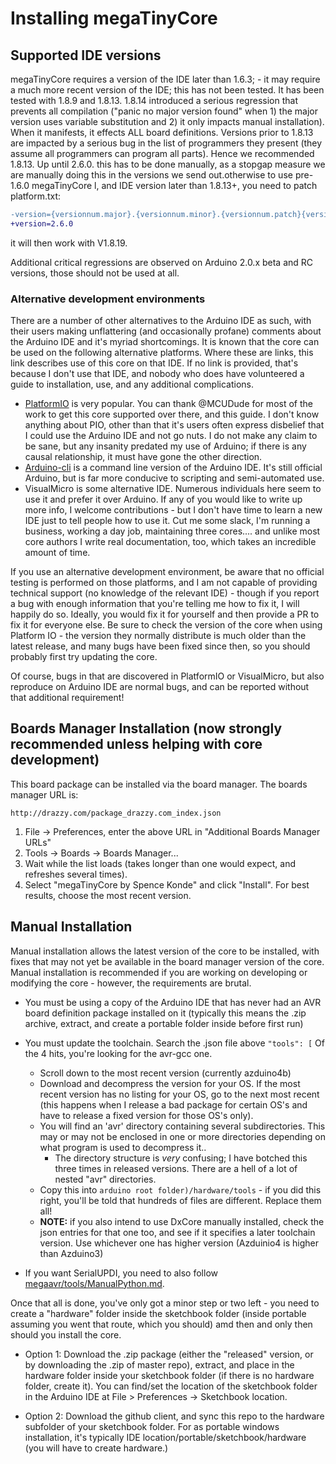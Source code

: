 # Installing megaTinyCore

## Supported IDE versions
megaTinyCore requires a version of the IDE later than 1.6.3; - it may require a much more recent version of the IDE; this has not been tested. It has been tested with 1.8.9 and 1.8.13. 1.8.14 introduced a serious regression that prevents all compilation ("panic no major version found" when 1) the major version uses variable substitution and 2) it only impacts manual installation). When it manifests, it effects ALL board definitions. Versions prior to 1.8.13 are impacted by a serious bug in the list of programmers they present (they assume all programmers can program all parts). Hence we recommended 1.8.13. 
Up until 2.6.0. this has to be done manually, as a stopgap measure we are manually doing this in the versions we send out.otherwise to use pre-1.6.0 megaTinyCore l, and IDE version later than 1.8.13+, you need to patch platform.txt:

```diff
-version={versionnum.major}.{versionnum.minor}.{versionnum.patch}{versionnum.postfix}
+version=2.6.0
```
it will then work with V1.8.19.

Additional critical regressions are observed on Arduino 2.0.x beta and RC versions, those should not be used at all.

### Alternative development environments
There are a number of other alternatives to the Arduino IDE as such, with their users making unflattering (and occasionally profane) comments about the Arduino IDE and it's myriad shortcomings. It is known that the core can be used on the following alternative platforms. Where these are links, this link describes use of this core on that IDE. If no link is provided, that's because I don't use that IDE, and nobody who does have volunteered a guide to installation, use, and any additional complications.
* [PlatformIO](megaavr/extras/PlatformIO.md) is very popular. You can thank @MCUDude for most of the work to get this core supported over there, and this guide. I don't know anything about PIO, other than that it's users often express disbelief that I could use the Arduino IDE and not go nuts. I do not make any claim to be sane, but any insanity predated my use of Arduino; if there is any causal relationship, it must have gone the other direction.
* [Arduino-cli](megaavr/extras/Arduino-cli.md) is a command line version of the Arduino IDE. It's still official Arduino, but is far more conducive to scripting and semi-automated use.
* VisualMicro is some alternative IDE. Numerous individuals here seem to use it and prefer it over Arduino. If any of you would like to write up more info, I welcome contributions - but I don't have time to learn a new IDE just to tell people how to use it. Cut me some slack, I'm running a business, working a day job, maintaining three cores.... and unlike most core authors I write real documentation, too, which takes an incredible amount of time.

If you use an alternative development environment, be aware that no official testing is performed on those platforms, and I am not capable of providing technical support (no knowledge of the relevant IDE) - though if you report a bug with enough information that you're telling me how to fix it, I will happily do so. Ideally, you would fix it for yourself and then provide a PR to fix it for everyone else. Be sure to check the version of the core when using Platform IO - the version they normally distribute is much older than the latest release, and many bugs have been fixed since then, so you should probably first try updating the core.

Of course, bugs in that are discovered in PlatformIO or VisualMicro, but also reproduce on Arduino IDE are normal bugs, and can be reported without that additional requirement!

## Boards Manager Installation (now strongly recommended unless helping with core development)

This board package can be installed via the board manager. The boards manager URL is:

`http://drazzy.com/package_drazzy.com_index.json`

1. File -> Preferences, enter the above URL in "Additional Boards Manager URLs"
2. Tools -> Boards -> Boards Manager...
3. Wait while the list loads (takes longer than one would expect, and refreshes several times).
4. Select "megaTinyCore by Spence Konde" and click "Install". For best results, choose the most recent version.

## Manual Installation
Manual installation allows the latest version of the core to be installed, with fixes that may not yet be available in the board manager version of the core. Manual installation is recommended if you are working on developing or modifying the core - however, the requirements are brutal.

* You must be using a copy of the Arduino IDE that has never had an AVR board definition package installed on it (typically this means the .zip archive, extract, and create a portable folder inside before first run)
* You must update the toolchain. Search the .json file above `"tools": [` Of the 4 hits, you're looking for the avr-gcc one.
  * Scroll down to the most recent version (currently azduino4b)
  * Download and decompress the version for your OS. If the most recent version has no listing for your OS, go to the next most recent (this happens when I release a bad package for certain OS's and have to release a fixed version for those OS's only).
  * You will find an 'avr' directory containing several subdirectories. This may or may not be enclosed in one or more directories depending on what program is used to decompress it..
    * The directory structure is *very* confusing; I have botched this three times in released versions. There are a hell of a lot of nested "avr" directories.
  * Copy this into `arduino root folder)/hardware/tools` - if you did this right, you'll be told that hundreds of files are different. Replace them all!
  * **NOTE:** if you also intend to use DxCore manually installed, check the json entries for that one too, and see if it specifies a later toolchain version. Use whichever one has higher version (Azduinio4 is higher than Azduino3)

* If you want SerialUPDI, you need to also follow [megaavr/tools/ManualPython.md](megaavr/tools/ManualPython.md).

Once that all is done, you've only got a minor step or two left - you need to create a "hardware" folder inside the sketchbook folder (inside portable assuming you went that route, which you should) amd then and only then should you install the core.

* Option 1: Download the .zip package (either the "released" version, or by downloading the .zip of master repo), extract, and place in the hardware folder inside your sketchbook folder (if there is no hardware folder, create it). You can find/set the location of the sketchbook folder in the Arduino IDE at File > Preferences -> Sketchbook location.

* Option 2: Download the github client, and sync this repo to the hardware subfolder of your sketchbook folder. For as portable windows installation, it's typically IDE location/portable/sketchbook/hardware (you will have to create hardware.)
